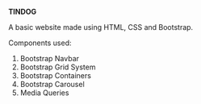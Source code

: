 **TINDOG**

A basic website made using HTML, CSS and Bootstrap.

Components used:
1. Bootstrap Navbar
2. Bootstrap Grid System
3. Bootstrap Containers
4. Bootstrap Carousel
5. Media Queries
 
